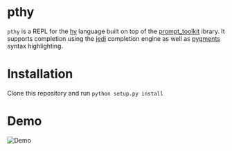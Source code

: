 pthy
====

`pthy` is a REPL for the [hy] language built on top of the [prompt_toolkit]
ibrary. It supports completion using the [jedi] completion engine as well as
[pygments] syntax highlighting.

Installation
============

Clone this repository and run `python setup.py install`

Demo
====

![Demo](https://github.com/ALSchwalm/pthy/tree/master/images/demo1.gif)

[hy]: hylang.org
[prompt_toolkit]:http://github.com/jonathanslenders/python-prompt-toolkit
[jedi]:https://github.com/davidhalter/jedi
[pygments]:http://pygments.org/
